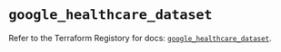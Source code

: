# `google_healthcare_dataset`

Refer to the Terraform Registory for docs: [`google_healthcare_dataset`](https://registry.terraform.io/providers/hashicorp/google-beta/4.75.1/docs/resources/google_healthcare_dataset).
